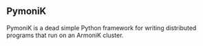 ## PymoniK


PymoniK is a dead simple Python framework for writing distributed programs that run on an ArmoniK cluster. 
